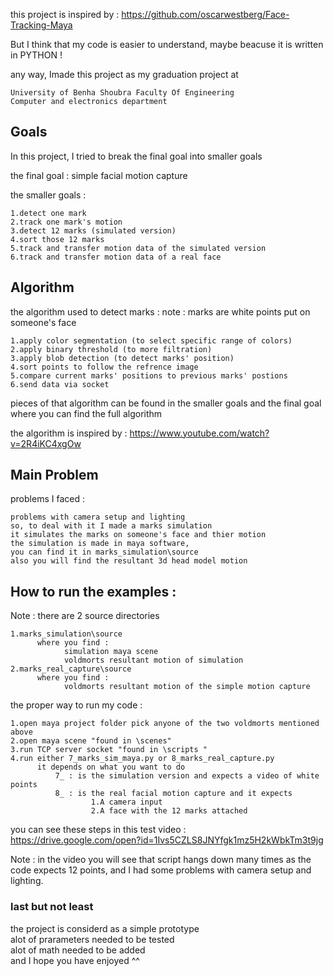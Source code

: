 this project is inspired by : https://github.com/oscarwestberg/Face-Tracking-Maya

But I think that my code is easier to understand, maybe beacuse it is written in PYTHON ! 

any way, Imade this project as my graduation project at

    University of Benha Shoubra Faculty Of Engineering
    Computer and electronics department
    


## Goals 

In this project, I tried to break the final goal into smaller goals 

the final goal : simple facial motion capture 

the smaller goals : 

    1.detect one mark
    2.track one mark's motion
    3.detect 12 marks (simulated version)
    4.sort those 12 marks 
    5.track and transfer motion data of the simulated version
    6.track and transfer motion data of a real face 
    
## Algorithm    

the algorithm used to detect marks :
note : marks are white points put on someone's face

    1.apply color segmentation (to select specific range of colors)
    2.apply binary threshold (to more filtration)
    3.apply blob detection (to detect marks' position) 
    4.sort points to follow the refrence image
    5.compare current marks' positions to previous marks' postions 
    6.send data via socket 
    
pieces of that algorithm can be found in the smaller goals 
and the final goal where you can find the full algorithm 

the algorithm is inspired by : https://www.youtube.com/watch?v=2R4iKC4xgOw

## Main Problem

problems I faced : 
    
    problems with camera setup and lighting 
    so, to deal with it I made a marks simulation 
    it simulates the marks on someone's face and thier motion
    the simulation is made in maya software, 
    you can find it in marks_simulation\source
    also you will find the resultant 3d head model motion

## How to run the examples : 

Note : there are 2 source directories 

    1.marks_simulation\source
          where you find : 
                simulation maya scene 
                voldmorts resultant motion of simulation
    2.marks_real_capture\source
          where you find : 
                voldmorts resultant motion of the simple motion capture

the proper way to run my code : 

    1.open maya project folder pick anyone of the two voldmorts mentioned above
    2.open maya scene "found in \scenes"
    3.run TCP server socket "found in \scripts "
    4.run either 7_marks_sim_maya.py or 8_marks_real_capture.py
          it depends on what you want to do 
              7_ : is the simulation version and expects a video of white points
              8_ : is the real facial motion capture and it expects 
                      1.A camera input
                      2.A face with the 12 marks attached 
                     
you can see these steps in this test video :      
https://drive.google.com/open?id=1Ivs5CZLS8JNYfgk1mz5H2kWbkTm3t9jg
    
Note : in the video you will see that script hangs down many times
as the code expects 12 points, and I had some problems with camera setup and lighting. 

### last but not least
  the project is considerd as a simple prototype        
  alot of prarameters needed to be tested     
  alot of math needed to be added       
  and I hope you have enjoyed ^^ 

